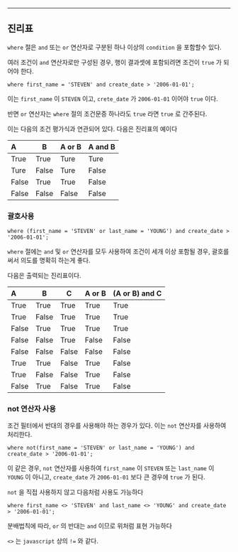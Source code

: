 
---

## 진리표 

`where` 절은 `and` 또는 `or`  연산자로 구분된 하나 이상의 `condition`  을 포함할수 있다.

여러 조건이 `and`  연산자로만 구성된 경우, 행이 결과셋에 포함되려면 조건이 `true`  가 되어야 한다.

```mysql
where first_name = 'STEVEN' and create_date > '2006-01-01';
```

이는 `first_name`  이 `STEVEN` 이고, `crete_date` 가 `2006-01-01` 이어야 `true` 이다.

반면 `or` 연산자는 `where` 절의 조건문증 하나라도 `true` 라면 `true` 로 간주된다.

이는 다음의 조건 평가식과 연관되어 있다.
다음은 진리표의 예이다

| A     | B     | A or B | A and B |
| :---- | ----- | ------ | ------- |
| True  | True  | Ture   | Ture    |
| Ture  | False | Ture   | False   |
| False | True  | True   | False   |
| False | False | False  | False   |

### 괄호사용


```mysql
where (first_name = 'STEVEN' or last_name = 'YOUNG') and create_date > '2006-01-01';
```

`where` 절에는 `and` 및 `or` 연산자를 모두 사용하여 조건이 세개 이상 포함될 경우, 괄호를 써서 의도를 명확히 하는게 좋다.

다음은 출력되는 진리표이다.

| A     | B     | C     | A or B | (A or B) and C |
| :---- | ----- | ----- | ------ | -------------- |
| True  | True  | True  | True   | True           |
| True  | False | True  | True   | True           |
| False | True  | True  | True   | True           |
| False | False | True  | False  | False          |
| False | False | False | False  | False<br>      |
| True  | True  | False | True   | False          |
| True  | False | False | True   | False          |
| False | True  | False | True   | False          |

### not 연산자 사용

조건 필터에서 반대의 경우를 사용해야 하는 경우가 있다.
이는 `not` 연산자를 사용하여 처리한다.

```mysql
where not(first_name = 'STEVEN' or last_name = 'YOUNG') and create_date > '2006-01-01';
```

이 같은 경우, `not` 연산자를 사용하여 `first_name` 이 `STEVEN` 또는 `last_name` 이 `YOUNG` 이 아니고, `create_date` 가 `2006-01-01` 보다 큰 경우에 `true` 가 된다.

`not` 을 직접 사용하지 않고 다음처럼 사용도 가능하다

```mysql
where first_name <> 'STEVEN' and last_name <> 'YOUNG' and create_date > '2006-01-01';
```

분배법칙에 따라, `or` 의 반대는 `and` 이므로 위처럼 표현 가능하다

`<>` 는 `javascript` 상의 `!=` 와 같다.

